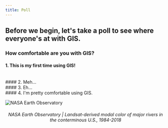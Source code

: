 ```yaml
---
title: Poll
---
```


## Before we begin, let's take a poll to see where everyone's at with GIS.

### How comfortable are you with GIS?
  
#### 1. This is my first time using GIS!
 <br>
#### 2. Meh...
<br>
#### 3. Eh...
 <br>
#### 4. I'm pretty comfortable using GIS. </h4>

<br>

![NASA Earth Observatory](/arcgis-online/img/rivers_changing_colors.jpg)
<html> <center><h6>NASA Earth Observatory | Landsat-derived modal color of major rivers in the conterminous U.S., 1984-2018</h6></center> </html>
